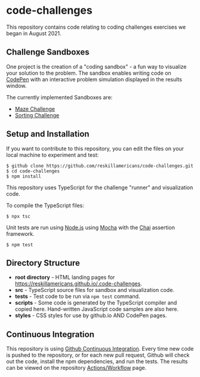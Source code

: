 # code-challenges
This repository contains code relating to coding challenges
exercises we began in August 2021.

## Challenge Sandboxes

One project is the creation of a "coding sandbox" - a fun way
to visualize your solution to the problem.  The sandbox enables
writing code on [CodePen](http://codepen.io) with an interactive
problem simulation displayed in the results window.

The currently implemented Sandboxes are:

- [Maze Challenge](https://reskillamericans.github.io/code-challenges/maze-challenge)
- [Sorting Challenge](https://reskillamericans.github.io/code-challenges/sorting-challenge)

## Setup and Installation

If you want to contribute to this repository, you can edit the files
on your local machine to experiment and test:

```
$ github clone https://github.com/reskillamericans/code-challenges.git
$ cd code-challenges
$ npm install
```

This repository uses TypeScript for the challenge "runner" and visualization
code.

To compile the TypeScript files:

```
$ npx tsc
```

Unit tests are run using [Node.js](https://nodejs.org/en/) using [Mocha](https://mochajs.org/) with the [Chai](https://www.chaijs.com/) assertion framework.

```
$ npm test
```

## Directory Structure

- **root directory** - HTML landing pages for https://reskillamericans.github.io/.code-challenges.
- **src** - TypeScript source files for sandbox and visualization code.
- **tests** - Test code to be run via ```npm test``` command.
- **scripts** - Some code is generated by the TypeScript compiler and copied here.  Hand-written JavaScript code samples are also here.
- **styles** - CSS styles for use by github.io AND CodePen pages.

## Continuous Integration

This repository is using [Github Continuous Integration](https://docs.github.com/es/actions/guides/building-and-testing-nodejs).  Every time new code
is pushed to the repository, or for each new pull request, Github will
check out the code, install the npm dependencies, and run the tests.  The
results can be viewed on the repository [Actions/Workflow](https://github.com/reskillamericans/code-challenges/actions/workflows/node-ci.yml) page.
